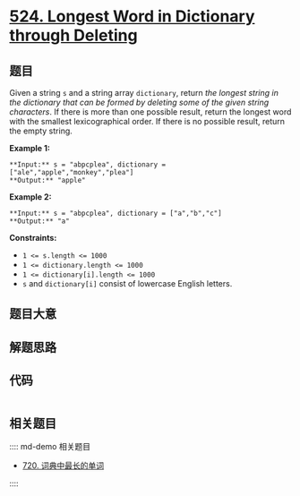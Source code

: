 # [524. Longest Word in Dictionary through Deleting](https://leetcode.com/problems/longest-word-in-dictionary-through-deleting)

## 题目

Given a string `s` and a string array `dictionary`, return _the longest string
in the dictionary that can be formed by deleting some of the given string
characters_. If there is more than one possible result, return the longest
word with the smallest lexicographical order. If there is no possible result,
return the empty string.



**Example 1:**

    
    
    **Input:** s = "abpcplea", dictionary = ["ale","apple","monkey","plea"]
    **Output:** "apple"
    

**Example 2:**

    
    
    **Input:** s = "abpcplea", dictionary = ["a","b","c"]
    **Output:** "a"
    



**Constraints:**

  * `1 <= s.length <= 1000`
  * `1 <= dictionary.length <= 1000`
  * `1 <= dictionary[i].length <= 1000`
  * `s` and `dictionary[i]` consist of lowercase English letters.


## 题目大意

## 解题思路

## 代码

```javascript

```

## 相关题目

:::: md-demo 相关题目
- [720. 词典中最长的单词](https://leetcode.com/problems/longest-word-in-dictionary)

::::
